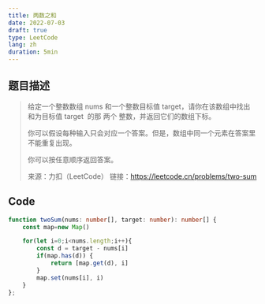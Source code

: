 ```yaml
---
title: 两数之和
date: 2022-07-03
draft: true
type: LeetCode
lang: zh
duration: 5min
---
```



## 题目描述

>   给定一个整数数组 nums 和一个整数目标值 target，请你在该数组中找出 和为目标值 target  的那 两个 整数，并返回它们的数组下标。
>
>   你可以假设每种输入只会对应一个答案。但是，数组中同一个元素在答案里不能重复出现。
>
>   你可以按任意顺序返回答案。
>
>
>   来源：力扣（LeetCode）
>   链接：https://leetcode.cn/problems/two-sum


## Code
```ts
function twoSum(nums: number[], target: number): number[] {
    const map=new Map()

    for(let i=0;i<nums.length;i++){
        const d = target - nums[i]
        if(map.has(d)) {
            return [map.get(d), i]
        }
        map.set(nums[i], i)
    }
};
```